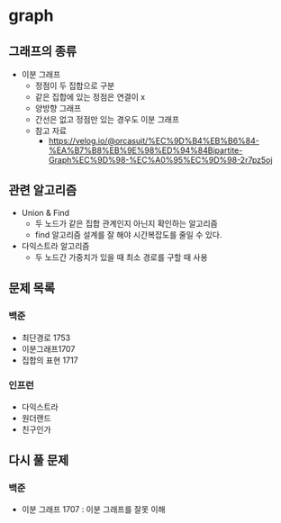 # graph

## 그래프의 종류

- 이분 그래프
    - 정점이 두 집합으로 구분
    - 같은 집합에 있는 정점은 연결이 x
    - 양방향 그래프
    - 간선은 없고 정점만 있는 경우도 이분 그래프
    - 참고 자료
        - https://velog.io/@orcasuit/%EC%9D%B4%EB%B6%84-%EA%B7%B8%EB%9E%98%ED%94%84Bipartite-Graph%EC%9D%98-%EC%A0%95%EC%9D%98-2r7pz5oj

## 관련 알고리즘

- Union & Find
    - 두 노드가 같은 집합 관계인지 아닌지 확인하는 알고리즘
    - find 알고리즘 설계를 잘 해야 시간복잡도를 줄일 수 있다.
- 다익스트라 알고리즘
    - 두 노드간 가중치가 있을 때 최소 경로를 구할 때 사용

## 문제 목록

### 백준

- 최단경로 1753
- 이분그래프1707
- 집합의 표현 1717

### 인프런

- 다익스트라
- 원더랜드
- 친구인가

## 다시 풀 문제
### 백준
- 이분 그래프 1707 : 이분 그래프를 잘못 이해